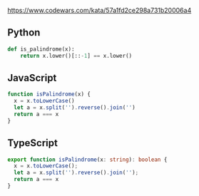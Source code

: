 https://www.codewars.com/kata/57a1fd2ce298a731b20006a4

## Python
```python
def is_palindrome(x):
    return x.lower()[::-1] == x.lower()
```

## JavaScript
```js
function isPalindrome(x) {
  x = x.toLowerCase()
  let a = x.split('').reverse().join('')
  return a === x
}
```

## TypeScript
```ts
export function isPalindrome(x: string): boolean {
  x = x.toLowerCase();
  let a = x.split('').reverse().join('');
  return a === x
}
```